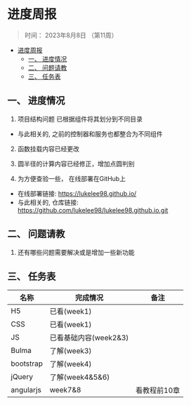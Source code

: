 # 进度周报
> 时间： 2023年8月8日 （第11周）


<!-- @import "[TOC]" {cmd="toc" depthFrom=1 depthTo=6 orderedList=false} -->

<!-- code_chunk_output -->

- [进度周报](#进度周报)
  - [一、 进度情况](#一--进度情况)
  - [二、 问题请教](#二--问题请教)
  - [三、 任务表](#三--任务表)

<!-- /code_chunk_output -->


## 一、 进度情况
1. 项目结构问题
  已根据组件将其划分到不同目录
  + 与此相关的, 之前的控制器和服务也都整合为不同组件
  
2. 函数挂载内容已经更改

3. 圆半径的计算内容已经修正，增加点圆判别

4. 为方便查验一些， 在线部署在GitHub上
  + 在线部署链接: https://lukelee98.github.io/
  + 与此相关的, 仓库链接: https://github.com/lukelee98/lukelee98.github.io.git

## 二、 问题请教
1. 还有哪些问题需要解决或是增加一些新功能

   
## 三、 任务表
| 名称 | 完成情况 | 备注 | 
| - | - | - | 
| H5 | 已看(week1) | |
| CSS | 已看(week1) | | 
| JS | 已看基础内容(week2&3) | |
| Bulma | 了解(week3) |  |
| bootstrap | 了解(week4) |  | 
| jQuery | 了解(week4&5&6) | |
| angularjs | week7&8 | 看教程前10章 | 

